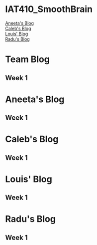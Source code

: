 # IAT410_SmoothBrain

[Aneeta's Blog](#aneeta's-blog)<br>
[Caleb's Blog](#caleb)<br>
[Louis' Blog](#louis)<br>
[Radu's Blog](#radu's-blog)<br>

# Team Blog

## Week 1

# Aneeta's Blog
  ## Week 1

# Caleb's Blog
  ## Week 1

# Louis' Blog
  ## Week 1

# Radu's Blog
  ## Week 1
  

